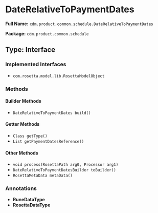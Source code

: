 # DateRelativeToPaymentDates

**Full Name:** `cdm.product.common.schedule.DateRelativeToPaymentDates`

**Package:** `cdm.product.common.schedule`

## Type: Interface

### Implemented Interfaces

- `com.rosetta.model.lib.RosettaModelObject`

### Methods

#### Builder Methods

- `DateRelativeToPaymentDates build()`

#### Getter Methods

- `Class getType()`
- `List getPaymentDatesReference()`

#### Other Methods

- `void process(RosettaPath arg0, Processor arg1)`
- `DateRelativeToPaymentDatesBuilder toBuilder()`
- `RosettaMetaData metaData()`

### Annotations

- **RuneDataType**
- **RosettaDataType**

